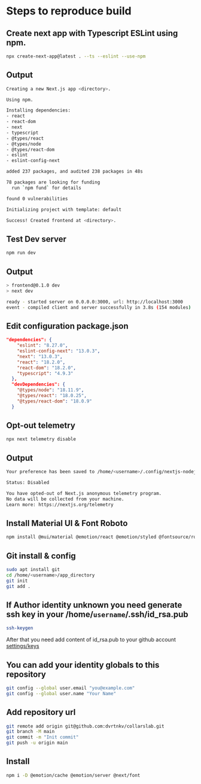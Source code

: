# Steps to reproduce build

## Create next app with Typescript ESLint using npm.

```bash
npx create-next-app@latest . --ts --eslint --use-npm
```

## Output

```bash
Creating a new Next.js app <directory>.

Using npm.

Installing dependencies:
- react
- react-dom
- next
- typescript
- @types/react
- @types/node
- @types/react-dom
- eslint
- eslint-config-next

added 237 packages, and audited 238 packages in 48s

78 packages are looking for funding
  run `npm fund` for details

found 0 vulnerabilities

Initializing project with template: default

Success! Created frontend at <directory>.
```

## Test Dev server

```bash
npm run dev
```

## Output

```bash
> frontend@0.1.0 dev
> next dev

ready - started server on 0.0.0.0:3000, url: http://localhost:3000
event - compiled client and server successfully in 3.8s (154 modules)
```

## Edit configuration package.json

```json
"dependencies": {
    "eslint": "8.27.0",
    "eslint-config-next": "13.0.3",
    "next": "13.0.3",
    "react": "18.2.0",
    "react-dom": "18.2.0",
    "typescript": "4.9.3"
  },
  "devDependencies": {
    "@types/node": "18.11.9",
    "@types/react": "18.0.25",
    "@types/react-dom": "18.0.9"
  }
```

## Opt-out telemetry

```bash
npx next telemetry disable
```

## Output

```bash
Your preference has been saved to /home/<username>/.config/nextjs-nodejs/config.json.

Status: Disabled

You have opted-out of Next.js anonymous telemetry program.
No data will be collected from your machine.
Learn more: https://nextjs.org/telemetry
```

## Install Material UI & Font Roboto

```bash
npm install @mui/material @emotion/react @emotion/styled @fontsource/roboto
```

## Git install & config

```bash
sudo apt install git
cd /home/<username>/app_directory
git init
git add .

```

## If Author identity unknown you need generate ssh key in your /home/`username`/.ssh/id_rsa.pub

```bash
ssh-keygen
```

After that you need add content of id_rsa.pub to your github account [settings/keys](https://github.com/settings/keys)

## You can add your identity globals to this repository

```bash
git config --global user.email "you@example.com"
git config --global user.name "Your Name"
```
## Add repository url

```bash
git remote add origin git@github.com:dvrtnkv/collarslab.git
git branch -M main
git commit -m "Init commit"
git push -u origin main
```
## Install
```bash
npm i -D @emotion/cache @emotion/server @next/font
```